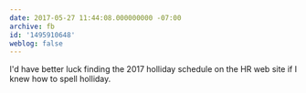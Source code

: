 ```yaml
---
date: 2017-05-27 11:44:08.000000000 -07:00
archive: fb
id: '1495910648'
weblog: false
---
```


I'd have better luck finding the 2017 holliday schedule on the HR web site if I knew how to spell holliday.
